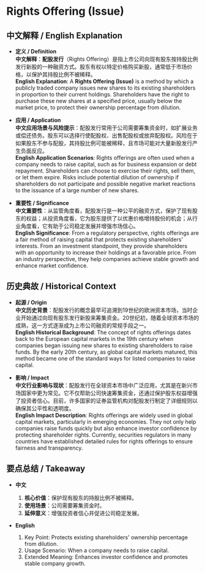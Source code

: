 # Rights Offering (Issue)

## 中文解释 / English Explanation

* **定义 / Definition**  
  **中文解释**：**配股发行**（Rights Offering）是指上市公司向现有股东按持股比例发行新股的一种融资方式。股东有权以特定价格购买新股，通常低于市场价格，以保护其持股比例不被稀释。  
  **English Explanation**: A **Rights Offering (Issue)** is a method by which a publicly traded company issues new shares to its existing shareholders in proportion to their current holdings. Shareholders have the right to purchase these new shares at a specified price, usually below the market price, to protect their ownership percentage from dilution.

* **应用 / Application**  
  **中文应用场景与风险提示**：配股发行常用于公司需要筹集资金时，如扩展业务或偿还债务。股东可以选择行使配股权、出售配股权或放弃配股权。风险在于如果股东不参与配股，其持股比例可能被稀释，且市场可能对大量新股发行产生负面反应。  
  **English Application Scenarios**: Rights offerings are often used when a company needs to raise capital, such as for business expansion or debt repayment. Shareholders can choose to exercise their rights, sell them, or let them expire. Risks include potential dilution of ownership if shareholders do not participate and possible negative market reactions to the issuance of a large number of new shares.

* **重要性 / Significance**  
  **中文重要性**：从监管角度看，配股发行是一种公平的融资方式，保护了现有股东的权益；从投资角度看，它为股东提供了以优惠价格增持股份的机会；从行业角度看，它有助于公司稳定发展并增强市场信心。  
  **English Significance**: From a regulatory perspective, rights offerings are a fair method of raising capital that protects existing shareholders' interests. From an investment standpoint, they provide shareholders with an opportunity to increase their holdings at a favorable price. From an industry perspective, they help companies achieve stable growth and enhance market confidence.

## 历史典故 / Historical Context

* **起源 / Origin**  
  **中文历史背景**：配股发行的概念最早可追溯到19世纪的欧洲资本市场，当时企业开始通过向现有股东发行新股来筹集资金。20世纪初，随着全球资本市场的成熟，这一方式逐渐成为上市公司融资的常规手段之一。  
  **English Historical Background**: The concept of rights offerings dates back to the European capital markets in the 19th century when companies began issuing new shares to existing shareholders to raise funds. By the early 20th century, as global capital markets matured, this method became one of the standard ways for listed companies to raise capital.

* **影响 / Impact**  
  **中文行业影响与现状**：配股发行在全球资本市场中广泛应用，尤其是在新兴市场国家中更为常见。它不仅帮助公司快速筹集资金，还通过保护股东权益增强了投资者信心。目前，许多国家的证券监管机构对配股发行制定了详细规则以确保其公平性和透明度。  
  **English Impact Description**: Rights offerings are widely used in global capital markets, particularly in emerging economies. They not only help companies raise funds quickly but also enhance investor confidence by protecting shareholder rights. Currently, securities regulators in many countries have established detailed rules for rights offerings to ensure fairness and transparency.

## 要点总结 / Takeaway

* **中文**  
  1. **核心价值**：保护现有股东的持股比例不被稀释。
  2. **使用场景**：公司需要筹集资金时。
  3. **延伸意义**：增强投资者信心并促进公司稳定发展。

* **English**
  1. Key Point: Protects existing shareholders' ownership percentage from dilution.
  2. Usage Scenario: When a company needs to raise capital.
  3. Extended Meaning: Enhances investor confidence and promotes stable company growth.